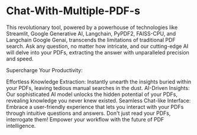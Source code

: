# Chat-With-Multiple-PDF-s
This revolutionary tool, powered by a powerhouse of technologies like Streamlit, Google Generative AI, Langchain, PyPDF2, FAISS-CPU, and Langchain Google Genai, transcends the limitations of traditional PDF search.  Ask any question, no matter how intricate, and our cutting-edge AI will delve into your PDFs, extracting the answer with unparalleled precision and speed.

Supercharge Your Productivity:

Effortless Knowledge Extraction: Instantly unearth the insights buried within your PDFs, leaving tedious manual searches in the dust.
AI-Driven Insights: Our sophisticated AI model unlocks the hidden potential of your PDFs, revealing knowledge you never knew existed.
Seamless Chat-like Interface: Embrace a user-friendly experience that lets you interact with your PDFs through intuitive questions and answers.
Don't just read your PDFs, interrogate them!  Empower your workflow with the future of PDF intelligence.
